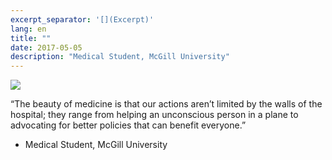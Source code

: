 ```yaml
---
excerpt_separator: '[](Excerpt)'
lang: en
title: ""
date: 2017-05-05
description: "Medical Student, McGill University"
---
```


![](images/humans-of-medicine/16th-post.jpeg)

“The beauty of medicine is that our actions aren’t limited by the walls of the hospital; they range from helping an unconscious person in a plane to advocating for better policies that can benefit everyone.” 

- Medical Student, McGill University